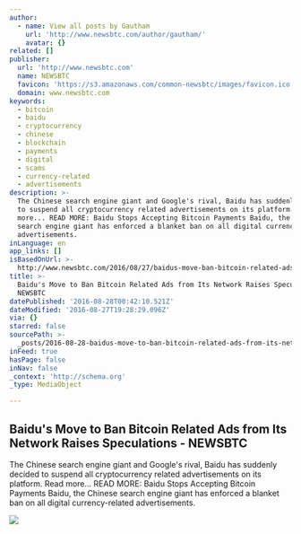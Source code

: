 ```yaml
---
author:
  - name: View all posts by Gautham
    url: 'http://www.newsbtc.com/author/gautham/'
    avatar: {}
related: []
publisher:
  url: 'http://www.newsbtc.com'
  name: NEWSBTC
  favicon: 'https://s3.amazonaws.com/common-newsbtc/images/favicon.ico'
  domain: www.newsbtc.com
keywords:
  - bitcoin
  - baidu
  - cryptocurrency
  - chinese
  - blockchain
  - payments
  - digital
  - scams
  - currency-related
  - advertisements
description: >-
  The Chinese search engine giant and Google's rival, Baidu has suddenly decided
  to suspend all cryptocurrency related advertisements on its platform. Read
  more... READ MORE: Baidu Stops Accepting Bitcoin Payments Baidu, the Chinese
  search engine giant has enforced a blanket ban on all digital currency-related
  advertisements.
inLanguage: en
app_links: []
isBasedOnUrl: >-
  http://www.newsbtc.com/2016/08/27/baidus-move-ban-bitcoin-related-ads-network-raises-speculations/
title: >-
  Baidu's Move to Ban Bitcoin Related Ads from Its Network Raises Speculations -
  NEWSBTC
datePublished: '2016-08-28T00:42:10.521Z'
dateModified: '2016-08-27T19:28:29.096Z'
via: {}
starred: false
sourcePath: >-
  _posts/2016-08-28-baidus-move-to-ban-bitcoin-related-ads-from-its-network-rai.md
inFeed: true
hasPage: false
inNav: false
_context: 'http://schema.org'
_type: MediaObject

---
```

<article style=""><h1>Baidu's Move to Ban Bitcoin Related Ads from Its Network Raises Speculations - NEWSBTC</h1><p>The Chinese search engine giant and Google's rival, Baidu has suddenly decided to suspend all cryptocurrency related advertisements on its platform. Read more... READ MORE: Baidu Stops Accepting Bitcoin Payments Baidu, the Chinese search engine giant has enforced a blanket ban on all digital currency-related advertisements.</p><img src="http://s3.amazonaws.com/main-newsbtc-images/2016/08/27195435/Baidu.jpg" /></article>